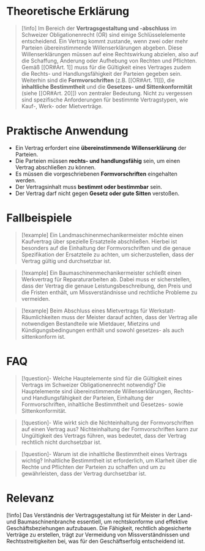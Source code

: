 # Theoretische Erklärung
>[!info] 
>Im Bereich der **Vertragsgestaltung und -abschluss** im Schweizer Obligationenrecht (OR) sind einige Schlüsselelemente entscheidend. Ein Vertrag kommt zustande, wenn zwei oder mehr Parteien übereinstimmende Willenserklärungen abgeben. Diese Willenserklärungen müssen auf eine Rechtswirkung abzielen, also auf die Schaffung, Änderung oder Aufhebung von Rechten und Pflichten. Gemäß [[OR#Art. 1]] muss für die Gültigkeit eines Vertrages zudem die Rechts- und Handlungsfähigkeit der Parteien gegeben sein. Weiterhin sind die **Formvorschriften** (z.B. [[OR#Art. 11]]), die **inhaltliche Bestimmtheit** und die **Gesetzes- und Sittenkonformität** (siehe [[OR#Art. 20]]) von zentraler Bedeutung. Nicht zu vergessen sind spezifische Anforderungen für bestimmte Vertragstypen, wie Kauf-, Werk- oder Mietverträge.

# Praktische Anwendung
- Ein Vertrag erfordert eine **übereinstimmende Willenserklärung** der Parteien.
- Die Parteien müssen **rechts- und handlungsfähig** sein, um einen Vertrag abschließen zu können.
- Es müssen die vorgeschriebenen **Formvorschriften** eingehalten werden.
- Der Vertragsinhalt muss **bestimmt oder bestimmbar** sein.
- Der Vertrag darf nicht gegen **Gesetz oder gute Sitten** verstoßen.

# Fallbeispiele
>[!example] Ein Landmaschinenmechanikermeister möchte einen Kaufvertrag über spezielle Ersatzteile abschließen. Hierbei ist besonders auf die Einhaltung der Formvorschriften und die genaue Spezifikation der Ersatzteile zu achten, um sicherzustellen, dass der Vertrag gültig und durchsetzbar ist.

>[!example] Ein Baumaschinenmechanikermeister schließt einen Werkvertrag für Reparaturarbeiten ab. Dabei muss er sicherstellen, dass der Vertrag die genaue Leistungsbeschreibung, den Preis und die Fristen enthält, um Missverständnisse und rechtliche Probleme zu vermeiden.

>[!example] Beim Abschluss eines Mietvertrags für Werkstatt-Räumlichkeiten muss der Meister darauf achten, dass der Vertrag alle notwendigen Bestandteile wie Mietdauer, Mietzins und Kündigungsbedingungen enthält und sowohl gesetzes- als auch sittenkonform ist.

# FAQ
>[!question]- Welche Hauptelemente sind für die Gültigkeit eines Vertrags im Schweizer Obligationenrecht notwendig?
>Die Hauptelemente sind übereinstimmende Willenserklärungen, Rechts- und Handlungsfähigkeit der Parteien, Einhaltung der Formvorschriften, inhaltliche Bestimmtheit und Gesetzes- sowie Sittenkonformität.

>[!question]- Wie wirkt sich die Nichteinhaltung der Formvorschriften auf einen Vertrag aus?
>Nichteinhaltung der Formvorschriften kann zur Ungültigkeit des Vertrags führen, was bedeutet, dass der Vertrag rechtlich nicht durchsetzbar ist.

>[!question]- Warum ist die inhaltliche Bestimmtheit eines Vertrags wichtig?
>Inhaltliche Bestimmtheit ist erforderlich, um Klarheit über die Rechte und Pflichten der Parteien zu schaffen und um zu gewährleisten, dass der Vertrag durchsetzbar ist.

# Relevanz
[!info] 
Das Verständnis der Vertragsgestaltung ist für Meister in der Land- und Baumaschinenbranche essentiell, um rechtskonforme und effektive Geschäftsbeziehungen aufzubauen. Die Fähigkeit, rechtlich abgesicherte Verträge zu erstellen, trägt zur Vermeidung von Missverständnissen und Rechtsstreitigkeiten bei, was für den Geschäftserfolg entscheidend ist.